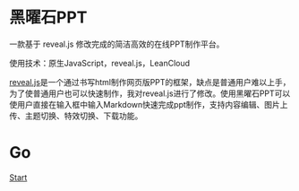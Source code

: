 # 黑曜石PPT

一款基于 reveal.js 修改完成的简洁高效的在线PPT制作平台。

使用技术：原生JavaScript，reveal.js，LeanCloud

[reveal.js](https://revealjs.com/)是一个通过书写html制作网页版PPT的框架，缺点是普通用户难以上手，为了使普通用户也可以快速制作，我对reveal.js进行了修改。使用黑曜石PPT可以使用户直接在输入框中输入Markdown快速完成ppt制作，支持内容编辑、图片上传、主题切换、特效切换、下载功能。

# Go
[Start](http://gaocarri.gitee.io/obisidian-slide/demo.html#/)
